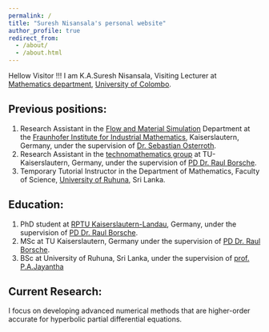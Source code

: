 ```yaml
---
permalink: /
title: "Suresh Nisansala's personal website"
author_profile: true
redirect_from: 
  - /about/
  - /about.html
---
```


Hellow Visitor !!! I am K.A.Suresh Nisansala, Visiting Lecturer at [Mathematics department](https://science.cmb.ac.lk/mathematics/), [University of Colombo](https://cmb.ac.lk/).

Previous positions:
------
1. Research Assistant in the [Flow and Material Simulation](https://www.itwm.fraunhofer.de/en/departments/sms.html) Department at the [Fraunhofer Institute for Industrial Mathematics](https://www.itwm.fraunhofer.de/), Kaiserslautern, Germany, under the supervision of [Dr. Sebastian Osterroth](https://www.itwm.fraunhofer.de/en/departments/sms/staff/sebastian-osterroth.html).
2. Research Assistant in the [technomathematics group](https://math.rptu.de/en/wgs/techno) at TU-Kaiserslautern, Germany, under the supervision of [PD Dr. Raul Borsche](https://math.rptu.de/ags/techno/personen/dozentinnen-und-dozenten/borsche).
3. Temporary Tutorial Instructor in the Department of Mathematics, Faculty of Science, [University of Ruhuna](https://ruh.ac.lk/index.php/en/), Sri Lanka.


Education:
------
1. PhD student at [RPTU Kaiserslautern-Landau](https://rptu.de/en/), Germany, under the supervision of [PD Dr. Raul Borsche](https://math.rptu.de/ags/techno/personen/dozentinnen-und-dozenten/borsche).
2. MSc at TU Kaiserslautern, Germany under the supervision of [PD Dr. Raul Borsche](https://math.rptu.de/ags/techno/personen/dozentinnen-und-dozenten/borsche).
3. BSc at University of Ruhuna, Sri Lanka, under the supervision of [prof. P.A.Jayantha](https://www.math.ruh.ac.lk/~jayantha/)


Current Research:
------
I focus on developing advanced numerical methods that are higher-order accurate for hyperbolic partial differential equations.

